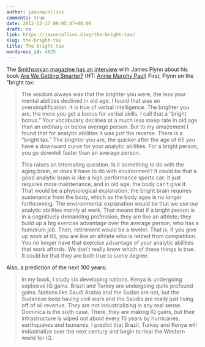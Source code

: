 ```yaml
---
author: jasonacollins
comments: true
date: 2012-12-17 09:05:47+00:00
draft: no
link: https://jasoncollins.blog/the-bright-tax/
slug: the-bright-tax
title: The bright tax
wordpress_id: 4825
---
```


The [Smithsonian magazine has an interview](http://www.smithsonianmag.com/science-nature/Are-You-Smarter-Than-Your-Grandfather-Probably-Not-181842991.html?c=y&page=1) with James Flynn about his book [Are We Getting Smarter?](https://jasoncollins.blog/flynns-are-we-getting-smarter/) (HT: [Annie Murphy Paul](http://anniemurphypaul.com/2012/12/why-were-doing-better-on-iq-tests/)) First, Flynn on the "bright tax:


<blockquote>The wisdom always was that the brighter you were, the less your mental abilities declined in old age. I found that was an oversimplification. It is true of verbal intelligence. The brighter you are, the more you get a bonus for verbal skills. I call that a “bright bonus.” Your vocabulary declines at a much less steep rate in old age than an ordinary or below average person. But to my amazement I found that for analytic abilities it was just the reverse. There is a “bright tax.” The brighter you are, the quicker after the age of 65 you have a downward curve for your analytic abilities. For a bright person, you go downhill faster than an average person.

This raises an interesting question. Is it something to do with the aging brain, or does it have to do with environment? It could be that a good analytic brain is like a high performance sports car; it just requires more maintenance, and in old age, the body can’t give it. That would be a physiological explanation; the bright brain requires sustenance from the body, which as the body ages is no longer forthcoming. The environmental explanation would be that we use our analytic abilities mainly at work. That means that if a bright person is in a cognitively demanding profession, they are like an athlete; they build up a big exercise advantage over the average person, who has a humdrum job. Then, retirement would be a leveler. That is, if you give up work at 65, you are like an athlete who is retired from competition. You no longer have that exercise advantage of your analytic abilities that work affords. We don’t really know which of these things is true. It could be that they are both true to some degree.</blockquote>


Also, a prediction of the next 100 years:


<blockquote>In my book, I study six developing nations. Kenya is undergoing explosive IQ gains. Brazil and Turkey are undergoing quite profound gains. Nations like Saudi Arabia and the Sudan are not, but the Sudanese keep having civil wars and the Saudis are really just living off of oil revenue. They are not industrializing in any real sense. Dominica is the sixth case. There, they are making IQ gains, but their infrastructure is wiped out about every 10 years by hurricanes, earthquakes and tsunamis. I predict that Brazil, Turkey and Kenya will industrialize over the next century and begin to rival the Western world for IQ.</blockquote>
